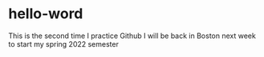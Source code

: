 # hello-word
This is the second time I practice Github
I will be back in Boston next week to start my spring 2022 semester
